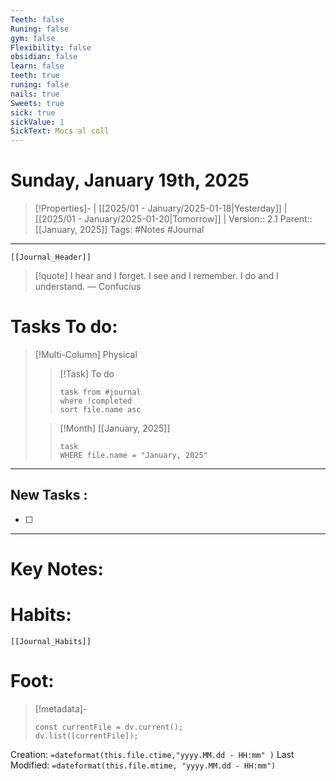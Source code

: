 ```yaml
---
Teeth: false
Runing: false
gym: false
Flexibility: false
obsidian: false
learn: false
teeth: true
runing: false
nails: true
Sweets: true
sick: true
sickValue: 1
SickText: Mocs al coll
---
```

# Sunday, January 19th, 2025
>[!Properties]- | [[2025/01 - January/2025-01-18|Yesterday]] | [[2025/01 - January/2025-01-20|Tomorrow]] | 
>Version:: 2.1
>Parent:: [[January, 2025]]
>Tags: #Notes #Journal 
***
```meta-bind-embed
[[Journal_Header]]
```
> [!quote] I hear and I forget. I see and I remember. I do and I understand.
> — Confucius
# Tasks To do:
>[!Multi-Column] Physical
>>[!Task] To do 
>>```dataview
>>task from #journal
>>where !completed
>>sort file.name asc
>>```
>
>>[!Month] [[January, 2025]]
>>```dataview
>>task
>>WHERE file.name = "January, 2025"
>>```
***
## New Tasks :
- [ ]
***

# Key Notes:


# Habits:
```meta-bind-embed
[[Journal_Habits]]
```
# Foot:

>[!metadata]- 
>```dataviewjs
>const currentFile = dv.current();
>dv.list([currentFile]);
>```
Creation:          `=dateformat(this.file.ctime,"yyyy.MM.dd - HH:mm" )`
Last Modified:  `=dateformat(this.file.mtime, "yyyy.MM.dd - HH:mm")`


